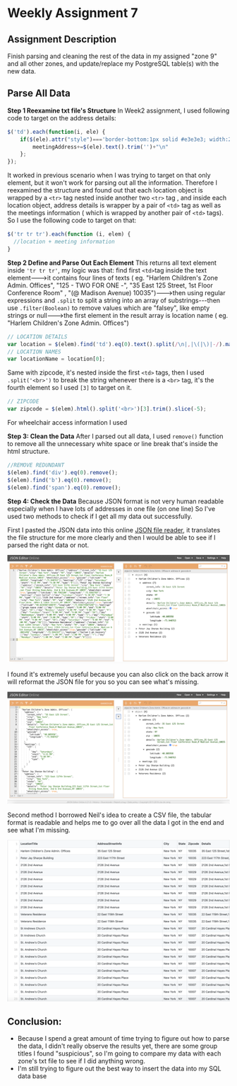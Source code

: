 
# Weekly Assignment 7

## Assignment Description

Finish parsing and cleaning the rest of the data in my assigned "zone 9" and all other zones, and update/replace my PostgreSQL table(s) with the new data. 

## Parse All Data
**Step 1 Reexamine txt file's Structure**
In Week2 assignment, I used following code to target on the address details:
```javascript
$('td').each(function(i, ele) {
    if($(ele).attr("style")==='border-bottom:1px solid #e3e3e3; width:260px'){
        meetingAddress+=$(ele).text().trim('')+"\n"
    };
});
```
It worked in previous scenario when I was trying to target on that only element, but it won't work for parsing out all the information. Therefore I reexamined the structure and found out that each location object is wrapped by a `<tr>` tag nested inside another two `<tr>` tag , and inside each location object, address details is wrapper by a pair of  `<td>` tag as well as the meetings information ( which is wrapped by another pair of  `<td>` tags). So I use the following code to target on that:
```javascript
$('tr tr tr').each(function (i, elem) {
  //location + meeting information
}
```

**Step 2 Define and Parse Out Each Element** 
This returns all text element inside `'tr tr tr'`, my logic was that: 
find first `<td>`tag inside the text element--->it contains four lines of texts ( eg. "Harlem Children's Zone Admin. Offices", "125 - TWO FOR ONE -", "35 East 125 Street, 1st Floor Conference Room" , "(@ Madison Avenue) 10035")--->then using regular expressions and `.split` to split a string into an array of substrings---then use `.filter(Boolean)` to remove values which are "falsey", like empty strings or null--->the first element in the result array is location name ( eg. "Harlem Children's Zone Admin. Offices")

```javascript
// LOCATION DETAILS
var location = $(elem).find('td').eq(0).text().split(/\n|,|\(|\)|-/).map(item => item.trim()).filter(Boolean);
// LOCATION NAMES
var locationName = location[0];
``` 

Same with zipcode, it's nested inside the first `<td>` tags, then I used `.split('<br>')` to break the string whenever there is a `<br>` tag, it's the fourth element so I used `[3]` to target on it.

```javascript
// ZIPCODE
var zipcode = $(elem).html().split('<br>')[3].trim().slice(-5);
``` 
For wheelchair access information I used




**Step 3: Clean the Data**
After I parsed out all data, I used `remove()` function to remove all the unnecessary white space or line break that's inside the html structure.
```javascript
//REMOVE REDUNDANT
$(elem).find('div').eq(0).remove();
$(elem).find('b').eq(0).remove();
$(elem).find('span').eq(0).remove();
```

**Step 4: Check the Data** 
Because JSON format is not very human readable especially when I have lots of addresses in one file (on one line) So I've used two methods to check if I get all my data out successfully.

First I pasted the JSON data into this online  [JSON file reader](https://jsoneditoronline.org/), it translates the file structure for me more clearly and then I would be able to see if I parsed the right data or not.

![](datachecking1.png)

I found it's extremely useful because you can also click on the back arrow it will reformat the JSON file for you so you can see what's missing.

![](datachecking2.png)

Second method I borrowed Neil's idea to create a CSV file, the tabular format is readable and helps me to go over all the data I got in the end and see what I'm missing.

![](datachecking3.png)


## Conclusion:

 - Because I spend a great amount of time trying to figure out how to parse the data, I didn't really observe the results yet,  there are some group titles I found "suspicious", so I'm going to compare my data with each zone's txt file to see if I did anything wrong.
 - I'm still trying to figure out the best way to insert the data into my SQL data base